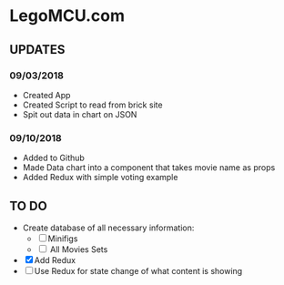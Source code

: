 <h1>LegoMCU.com</h1>


<h2>UPDATES</h2>
<h3>09/03/2018</h3>
<ul>
	<li> Created App</li>
	<li> Created Script to read from brick site</li>
	<li> Spit out data in chart on JSON</li>
</ul>

<h3>09/10/2018</h3>
<ul>
	<li> Added to Github</li>
	<li> Made Data chart into a component that takes movie name as props</li>
	<li> Added Redux with simple voting example</li>
</ul>

<h2>TO DO</h2>
<ul>
	<li>Create database of all necessary information:
		<ul>
			<li>
				<input type="checkbox" />Minifigs
			</li>
			<li>
				<input type="checkbox" /> All Movies Sets
			</li>
		</ul>
	</li>
	<li>
		<input type="checkbox" checked="checked"/>Add Redux
	</li>
	<li>
		<input type="checkbox"/>Use Redux for state change of what content is showing
	</li>
</ul>
